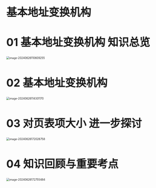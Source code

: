 # 基本地址变换机构



# 01 基本地址变换机构 知识总览

<img src="https://cvp.oss-cn-shanghai.aliyuncs.com/picgo/202406261106587.png" alt="image-20240626110609255" style="zoom:50%;" />



# 02 基本地址变换机构

<img src="https://cvp.oss-cn-shanghai.aliyuncs.com/picgo/202406261143615.png" alt="image-20240626114301170" style="zoom:50%;" />



# 03 对页表项大小 进一步探讨

<img src="https://cvp.oss-cn-shanghai.aliyuncs.com/picgo/202406261720278.png" alt="image-20240626172026758" style="zoom:50%;" />



# 04 知识回顾与重要考点

<img src="https://cvp.oss-cn-shanghai.aliyuncs.com/picgo/202406261727877.png" alt="image-20240626172755484" style="zoom:50%;" />